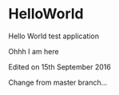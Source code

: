 # HelloWorld
Hello World test application

Ohhh I am here

Edited on 15th September 2016

Change from master branch...
